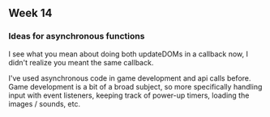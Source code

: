 ## Week 14

### Ideas for asynchronous functions

I see what you mean about doing both updateDOMs in a callback now, I didn't realize you meant the same callback.

I've used asynchronous code in game development and api calls before. Game development is a bit of a broad subject, so more specifically handling input with event listeners, keeping track of power-up timers, loading the images / sounds, etc.